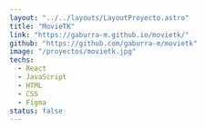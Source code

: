 ```yaml
---
layout: "../../layouts/LayoutProyecto.astro"
title: "MovieTK"
link: "https://gaburra-m.github.io/movietk/"
github: "https://github.com/gaburra-m/movietk"
image: "/proyectos/movietk.jpg"
techs:
  - React
  - JavaScript
  - HTML
  - CSS
  - Figma
status: false
---
```

